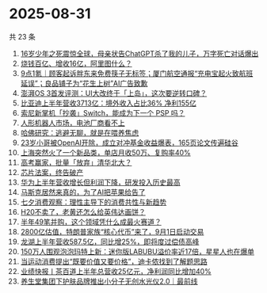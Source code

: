# 2025-08-31

共 23 条

<!-- BEGIN 36KR -->
<!-- 最后更新时间 2025-08-31 04:08:16 +0800 -->
1. [16岁少年之死震惊全球，母亲状告ChatGPT杀了我的儿子，万字死亡对话爆出](https://36kr.com/p/3444764264043911)
1. [烧钱百亿、增收16亿，阿里图什么？](https://36kr.com/p/3444728357476484)
1. [9点1氪｜顾客起诉胖东来免费筷子无标签；厦门航空通报“充电宝起火致航班延误”；良品铺子为“花生上树”AI广告致歉](https://36kr.com/p/3444608919885189)
1. [澎湃OS 3首发评测：UI大改终于「上岛」，这次要逆转口碑？](https://36kr.com/p/3444790738196866)
1. [比亚迪上半年营收3713亿：境外收入占比36% 净利155亿](https://36kr.com/p/3444589540071046)
1. [索尼新掌机「抄袭」Switch，能成为下一个 PSP 吗？](https://36kr.com/p/3444725501465991)
1. [人形机器人市场，电池厂商看不上](https://36kr.com/p/3443850016511361)
1. [哈佛研究：逃避无聊，就是在喂养焦虑](https://36kr.com/p/3444577174476163)
1. [23岁小哥被OpenAI开除，成立对冲基金收益爆表，165页论文传遍硅谷](https://36kr.com/p/3444824032613768)
1. [上海突然火了一个新品类，单店月收50万、复购率40%](https://36kr.com/p/3444661109659272)
1. [高考赢家，批量「放弃」清华北大？](https://36kr.com/p/3444691594122886)
1. [芯片法案，终告破产](https://36kr.com/p/3444747781019015)
1. [华为上半年营收增长但利润下降，研发投入历史最高](https://36kr.com/p/3444694317504128)
1. [马斯克居然来真的，为了AI把苹果给告了](https://36kr.com/p/3443837264844168)
1. [七夕消费观察：理性主导下的消费共性与新趋势](https://36kr.com/p/3444630699939201)
1. [H20不卖了，老黄还怎么给英伟达画饼？](https://36kr.com/p/3444800865572489)
1. [半年49笔并购，这个领域凭什么成最火赛道？](https://36kr.com/p/3444578974012803)
1. [2800亿估值，特朗普家族“核心代币”来了，9月1日启动交易](https://36kr.com/p/3443857774220928)
1. [龙湖上半年营收587.5亿，同比增25%，即将度过偿债高峰](https://36kr.com/p/3444692722161032)
1. [150万人围观泡泡玛特上新：迷你版LABUBU溢价率近17倍，星星人也在爆单](https://36kr.com/p/3444800287954567)
1. [当运动消费提出“既要价值又要价格”，迪卡侬找到了解题思路](https://36kr.com/p/3443635649091200)
1. [业绩快报丨茶百道上半年总营收25亿元，净利润同比增加40%](https://36kr.com/p/3445063588927106)
1. [养生堂集团下护肤品牌推出小分子无创水光仪2.0｜最前线](https://36kr.com/p/3445035895788935)
<!-- END 36KR -->